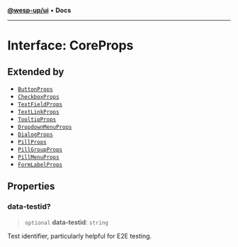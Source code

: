 [**@wesp-up/ui**](../README.md) • **Docs**

***

# Interface: CoreProps

## Extended by

- [`ButtonProps`](ButtonProps.md)
- [`CheckboxProps`](CheckboxProps.md)
- [`TextFieldProps`](TextFieldProps.md)
- [`TextLinkProps`](TextLinkProps.md)
- [`TooltipProps`](TooltipProps.md)
- [`DropdownMenuProps`](DropdownMenuProps.md)
- [`DialogProps`](DialogProps.md)
- [`PillProps`](PillProps.md)
- [`PillGroupProps`](PillGroupProps.md)
- [`PillMenuProps`](PillMenuProps.md)
- [`FormLabelProps`](FormLabelProps.md)

## Properties

### data-testid?

> `optional` **data-testid**: `string`

Test identifier, particularly helpful for E2E testing.
